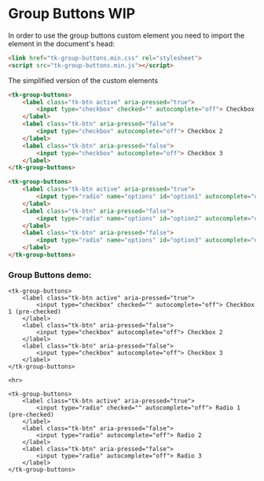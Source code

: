 # Group Buttons WIP

In order to use the group buttons custom element you need to import the element in the document's head:
```html
<link href="tk-group-buttons.min.css" rel="stylesheet">
<script src="tk-group-buttons.min.js"></script>
```

The simplified version of the custom elements
```html
<tk-group-buttons>
	<label class="tk-btn active" aria-pressed="true">
		<input type="checkbox" checked="" autocomplete="off"> Checkbox 1 (pre-checked)
	</label>
	<label class="tk-btn" aria-pressed="false">
		<input type="checkbox" autocomplete="off"> Checkbox 2
	</label>
	<label class="tk-btn" aria-pressed="false">
		<input type="checkbox" autocomplete="off"> Checkbox 3
	</label>
</tk-group-buttons>

<tk-group-buttons>
	<label class="tk-btn active" aria-pressed="true">
		<input type="radio" name="options" id="option1" autocomplete="off" checked=""> Radio 1 (pre-checked)
	</label>
	<label class="tk-btn" aria-pressed="false">
		<input type="radio" name="options" id="option2" autocomplete="off"> Radio 2
	</label>
	<label class="tk-btn" aria-pressed="false">
		<input type="radio" name="options" id="option3" autocomplete="off"> Radio 3
	</label>
</tk-group-buttons>
```

### Group Buttons demo:

<div class="mermaid">

	<tk-group-buttons>
		<label class="tk-btn active" aria-pressed="true">
			<input type="checkbox" checked="" autocomplete="off"> Checkbox 1 (pre-checked)
		</label>
		<label class="tk-btn" aria-pressed="false">
			<input type="checkbox" autocomplete="off"> Checkbox 2
		</label>
		<label class="tk-btn" aria-pressed="false">
			<input type="checkbox" autocomplete="off"> Checkbox 3
		</label>
	</tk-group-buttons>

	<hr>

	<tk-group-buttons>
		<label class="tk-btn active" aria-pressed="true">
			<input type="radio" checked="" autocomplete="off"> Radio 1 (pre-checked)
		</label>
		<label class="tk-btn" aria-pressed="false">
			<input type="radio" autocomplete="off"> Radio 2
		</label>
		<label class="tk-btn" aria-pressed="false">
			<input type="radio" autocomplete="off"> Radio 3
		</label>
	</tk-group-buttons>

</div>
